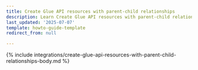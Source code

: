 ```yaml
---
title: Create Glue API resources with parent-child relationships
description: Learn Create Glue API resources with parent-child relationships
last_updated: '2025-07-07'
template: howto-guide-template
redirect_from: null

---
```


{% include integrations/create-glue-api-resources-with-parent-child-relationships-body.md %}
